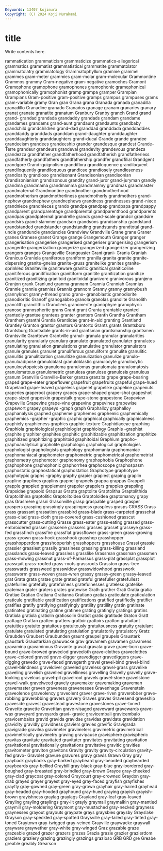 ```yaml
---
Keywords: 13407 kojimura
Copyright: (C) 2024 Koji Murakami
---
```


# title

Write contents here.



rammatication grammaticism
grammaticize grammatico-allegorical grammatics grammatist grammatistical grammatite grammatolator grammatolatry grammatology Grammatophyllum
gramme grammel grammes gram-meter grammies gram-molar gram-molecular Grammontine Grammos grammy
Gram-negative gram-negative gramoches Gramont Gramophone gramophone gramophones gramophonic gramophonical gramophonically
gramophonist gramp grampa gramper Grampian Grampians Gram-positive gram-positive gramps grampus
grampuses grams gram-variable gramy Gran gran Grana grana Granada granada
granadilla granadillo Granadine granado Granados granage granam granaries granary granat
granate granatite granatum Granbury Granby granch Grand grand grand- grandad
grandada grandaddy grandads grandam grandame grandames grandams grand-aunt grandaunt grandaunts
grandbaby grandchild grandchildren grand-dad granddad granddada granddaddies granddaddy granddads granddam
grand-daughter granddaughter granddaughterly granddaughters grand-ducal Grande grande grandee grandeeism grandees
grandeeship grander grandesque grandest Grande-Terre grandeur grandeurs grandeval grandevity grandevous
grandeza grandezza grandfather grandfatherhood grandfatherish grandfatherless grandfatherly grandfathers grandfathership grandfer
grandfilial Grandgent grandgore Grand-guignolism grandiflora grandiloquence grandiloquent grandiloquently grandiloquous grandiose
grandiosely grandioseness grandiosity grandioso grandisonant Grandisonian grandisonian Grandisonianism grandisonous grandity
grand-juror grand-juryman grandly grandma grandmama grandmamma grandmammy grandmas grandmaster grandmaternal
Grandmontine grandmother grandmotherhood grandmotherism grandmotherliness grandmotherly grandmothers grand-nephew grandnephew grandnephews
grandness grandnesses grand-niece grandniece grandnieces grando grandpa grandpap grandpapa grandpappy
grandparent grandparentage grandparental grandparenthood grandparents grandpas grandpaternal grandrelle grands grand-scale
grandsir grandsire grandsirs grand-slammer grandson grandsons grandsonship grandstand grandstanded grandstander
grandstanding grandstands grandtotal grand-uncle granduncle granduncles Grandview Grandville Grane grane
Graner granes Granese granet Grange grange Grangemouth Granger granger grangerisation
grangerise grangerised grangeriser grangerising grangerism grangerite grangerization grangerize grangerized grangerizer
grangerizing grangers granges Grangeville Grangousier Grani grani- Grania Graniah Granicus
Graniela graniferous graniform granilla granita granite granite-dispersing granite-gneiss granite-gruss granitelike
granites granite-sprinkled Graniteville graniteware granitic granitical graniticoline granitiferous granitification granitiform
granitite granitization granitize granitized granitizing granitoid granitoidal granivore granivorous granjeno
Granjon grank Granlund granma grannam Grannia Granniah Grannias Grannie grannie
grannies Grannis grannom Granny granny grannybush grannyknot granny-thread grano grano-
granoblastic granodiorite granodioritic Granoff granogabbro granola granolas granolite Granolith granolith
granolithic Granollers granomerite granophyre granophyric granose granospherite grans Grant grant
Granta grantable granted grantedly grantee grantees granter granters Granth Grantha
Grantham Granthem granthi Grantia Grantiidae grant-in-aid granting Grantland Grantley Granton
grantor grantors Grantorto Grants grants Grantsboro Grantsburg Grantsdale grants-in-aid grantsman
grantsmanship grantsmen Grantsville Granttown Grantville granul- granula granular granularities granularity
granularly granulary granulate granulated granulater granulates granulating granulation granulations granulative
granulator granulators granule granules granulet granuliferous granuliform granulite granulitic granulitis
granulitization granulitize granulization granulize granulo- granuloadipose granuloblast granuloblastic granulocyte granulocytic
granulocytopoiesis granuloma granulomas granulomata granulomatosis granulomatous granulometric granulosa granulose granulosis
granulous granum Granville Granville-Barker granza granzita grape grape-bearing graped grape-eater
grapeflower grapefruit grapefruits grapeful grape-hued Grapeland grape-leaved grapeless grapelet grapelike
grapeline grapenuts graperies graperoot grapery grapes grape-shaped grape-shot grapeshot grape-sized
grapeskin grapestalk grape-stone grapestone Grapeview Grapeville Grapevine grape-vine grapevine grapevines
grapewise grapewort grapey grapeys -graph graph Graphalloy graphalloy graphanalysis graphed
grapheme graphemes graphemic graphemically graphemics -grapher -graphic graphic graphical graphically
graphicalness graphicly graphicness graphics graphic-texture Graphidiaceae graphing Graphiola graphiological graphiologist
graphiology Graphis -graphist graphite graphiter graphites graphitic graphitizable graphitization graphitize
graphitized graphitizing graphitoid graphitoidal Graphium grapho- graphoanalytical grapholite graphologic graphological
graphologies graphologist graphologists graphology graphomania graphomaniac graphomaniacal graphometer graphometric graphometrical
graphometrist graphometry graphomotor graphonomy graphophobia Graphophone graphophone graphophonic graphorrhea graphoscope
graphospasm graphostatic graphostatical graphostatics Graphotype graphotype graphotypic graphs -graphy graphy
grapier grapiest graping graplin grapline graplines graplins grapnel grapnels grappa
grappas Grappelli grapple grappled grapplement grappler grapplers grapples grappling Grapsidae
grapsoid Grapsus Grapta graptolite Graptolitha Graptolithida Graptolithina graptolitic Graptolitoidea Graptoloidea
graptomancy grapy gras Grasmere grasni Grasonville grasp graspable grasped grasper
graspers grasping graspingly graspingness graspless grasps GRASS Grass grass grassant
grassation grassbird grass-blade grass-carpeted grasschat grass-clad grass-cloth grass-covered grass-cushioned grasscut
grasscutter grass-cutting Grasse grass-eater grass-eating grassed grass-embroidered grasser grasserie grassers
grasses grasset grasseye grass-fed grassfinch grassfire grassflat grassflower grass-green grass-growing
grass-grown grass-hook grasshook grasshop grasshopper grasshopperdom grasshopperish grasshoppers grasshouse Grassi
grassie grassier grassiest grassily grassiness grassing grass-killing grassland grasslands grass-leaved
grassless grasslike Grassman grassman grassmen grass-mowing grassnut grass-of-Parnassus grass-plat grassplat
grassplot grassquit grass-roofed grass-roots grassroots Grasston grass-tree grasswards grassweed grasswidow
grasswidowhood grasswork grassworm grass-woven grass-wren grassy grassy-green grassy-leaved grat Grata
grata gratae grate grated grateful gratefuller gratefullest gratefullies gratefully gratefulness
gratefulnesses grateless gratelike grateman grater graters grates gratewise Grath grather
Grati Gratia gratia Gratiae Gratian Gratiana Gratianna Gratiano gratias graticulate
graticulation graticule gratifiable gratification gratifications gratified gratifiedly gratifier gratifies gratify
gratifying gratifyingly gratility gratillity gratin gratinate gratinated gratinating gratine gratinee
grating gratingly gratings gratins Gratiola gratiola gratiolin gratiosolin Gratiot gratis
gratitude Graton Gratt grattage Grattan gratten gratters grattoir grattoirs gratton
gratuitant gratuities gratuito gratuitous gratuitously gratuitousness gratuity gratulant gratulate gratulated
gratulating gratulation gratulatorily gratulatory Gratz Graubden Graubert Graubunden graunt graupel
graupels Graustark graustark Graustarkian grauwacke grav gravamem gravamen gravamens gravamina
gravaminous Gravante gravat gravata grave grave-born grave-bound grave-browed graveclod gravecloth
grave-clothes graveclothes grave-colored graved grave-digger gravedigger gravediggers grave-digging gravedo grave-faced
gravegarth gravel gravel-bind gravel-blind gravel-blindness graveldiver graveled graveless gravel-grass gravelike
graveling gravelish gravelled gravelliness gravelling Gravelly gravelly grave-looking gravelous gravel-pit
gravelroot gravels gravel-stone gravelstone gravel-walk gravelweed gravely gravemaker gravemaking graveman
gravemaster graven graveness gravenesses Gravenhage Gravenstein graveolence graveolency graveolent graver
grave-riven graverobber grave-robbing graverobbing gravers gravery Graves graves Gravesend graveship
graveside gravest gravestead gravestone gravestones grave-toned Gravette gravette Gravettian grave-visaged
graveward gravewards grave-wax graveyard graveyards gravi- gravic gravicembali gravicembalo gravicembalos
gravid gravida gravidae gravidas gravidate gravidation gravidity gravidly gravidness graviers
gravies gravific Gravigrada gravigrade gravilea gravimeter gravimeters gravimetric gravimetrical gravimetrically
gravimetry graving gravipause gravisphere gravispheric gravitas gravitate gravitated gravitater gravitates
gravitating gravitation gravitational gravitationally gravitations gravitative gravitic gravities gravitometer graviton
gravitons Gravity gravity gravity-circulation gravity-fed gravo- Gravolet gravure gravures gravy
grawls Grawn Gray gray grayback graybacks gray-barked graybeard gray-bearded graybearded
graybeards gray-bellied Graybill gray-black gray-blue gray-bordered gray-boughed gray-breasted gray-brindled gray-brown
Grayce gray-cheeked gray-clad graycoat gray-colored Graycourt gray-crowned Graydon gray-drab grayed
grayer grayest gray-eyed gray-faced grayfish grayfishes grayfly gray-gowned gray-green gray-grown
grayhair gray-haired grayhead gray-headed gray-hooded grayhound gray-hued graying grayish grayish-brown
grayishness graylag graylags Grayland gray-leaf gray-leaved Grayling grayling graylings gray-lit
grayly graymail graymalkin gray-mantled graymill gray-moldering Graymont gray-mustached gray-necked grayness
graynesses grayout grayouts graypate grays graysbies graysby Grayslake Grayson gray-speckled
gray-spotted Graysville gray-tailed gray-tinted gray-toned Graytown gray-twigged gray-veined Grayville graywacke
graywall grayware graywether gray-white gray-winged Graz grazable graze grazeable grazed
grazer grazers grazes Grazia grazie grazier grazierdom graziers graziery grazing
grazingly grazings grazioso GRB GRD gre Greabe greable greably Grearson
